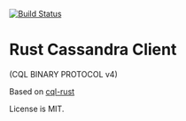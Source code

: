 [![Build Status](https://travis-ci.org/madmaxio/rustcql.svg)](https://travis-ci.org/madmaxio/rustcql)

# Rust Cassandra Client 
(CQL BINARY PROTOCOL v4)

Based on [cql-rust](https://github.com/iterion/cql-rust)

License is MIT.

